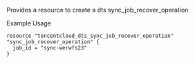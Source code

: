 Provides a resource to create a dts sync_job_recover_operation

Example Usage

```hcl
resource "tencentcloud_dts_sync_job_recover_operation" "sync_job_recover_operation" {
  job_id = "sync-werwfs23"
}
```